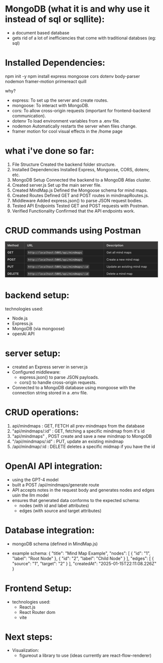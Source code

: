 # MongoDB (what it is and why use it instead of sql or sqllite):

- a document based database
- gets rid of a lot of inefficiencies that come with traditional databses (eg: sql)

# Installed Dependencies:

npm init -y
npm install express mongoose cors dotenv body-parser nodemon framer-motion primereact quill

why?

- express: To set up the server and create routes.
- mongoose: To interact with MongoDB.
- cors: To allow cross-origin requests (important for frontend-backend communication).
- dotenv To load environment variables from a .env file.
- nodemon Automatically restarts the server when files change.
- framer motion for cool visual effects in the /home page

# what i've done so far:

1. File Structure Created the backend folder structure.
2. Installed Dependencies Installed Express, Mongoose, CORS, dotenv, etc.
3. MongoDB Setup Connected the backend to a MongoDB Atlas cluster.
4. Created server.js Set up the main server file.
5. Created MindMap.js Defined the Mongoose schema for mind maps.
6. Created Routes Defined GET and POST routes in mindmapRoutes.js.
7. Middleware Added express.json() to parse JSON request bodies.
8. Tested API Endpoints Tested GET and POST requests with Postman.
9. Verified Functionality Confirmed that the API endpoints work.

# CRUD commands using Postman

![alt text](image.png)

# backend setup:

technologies used:

- Node.js
- Express.js
- MongoDB (via mongoose)
- openAI API

# server setup:

- created an Express server in server.js
- Configured middleware:
  - express.json() to parse JSON payloads.
  - cors() to handle cross-origin requests.
- Connected to a MongoDB database using mongoose with the connection string stored in a .env file.

# CRUD operations:

1. api/mindmaps : GET, FETCH all prev mindmaps from the database
2. "api/mindmaps/:id" : GET, fetching a specific mindmap from it's id
3. "api/mindmaps" , POST create and save a new mindmap to MongoDB
4. "/api/mindmaps/:id" : PUT, update an existing mindmap
5. /api/mindmap/:id : DELETE deletes a specific midmap if you have the id

# OpenAI API integration:

- using the GPT-4 model
- built a POST /api/mindmaps/generate route
- API accepts notes in the request body and generates nodes and edges usin the llm model
- ensures that generated data conforms to the expected schema:
  - nodes (with id and label attributes)
  - edges (with source and target attributes)

# Database integration:

- mongoDB schema (defined in MindMap.js)

- example schema:
  {
  "title": "Mind Map Example",
  "nodes": [
  { "id": "1", "label": "Root Node" },
  { "id": "2", "label": "Child Node" }
  ],
  "edges": [
  { "source": "1", "target": "2" }
  ],
  "createdAt": "2025-01-15T22:11:08.226Z"
  }

# Frontend Setup:

- technologies used:
  - React.js
  - React Router dom
  - vite

# Next steps:

- Visualization:
  - figureout a library to use (ideas currently are react-flow-renderer)
